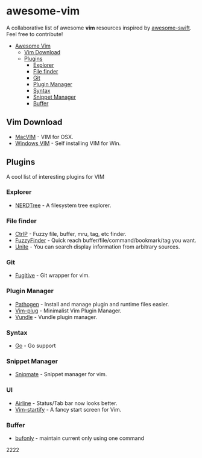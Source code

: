 awesome-vim
===========

A collaborative list of awesome **vim** resources inspired by [awesome-swift](https://github.com/matteocrippa/awesome-swift). Feel free to contribute!


- [Awesome Vim](#awesome-vim)
  - [Vim Download](#vim-download)
  - [Plugins](#plugins)   
    - [Explorer](#explorer)
    - [File finder](#file-finder)
    - [Git](#git)
    - [Plugin Manager](#plugin-manager)
    - [Syntax](#syntax)
    - [Snippet Manager](#snippet-manager)
    - [Buffer](#buffer)

## Vim Download

* [MacVIM](https://github.com/b4winckler/macvim) - VIM for OSX.
* [Windows VIM](http://ftp.vim.org/pub/vim/pc/gvim74.exe) - Self installing VIM for Win.


## Plugins
A cool list of interesting plugins for VIM


### Explorer
* [NERDTree](https://github.com/scrooloose/nerdtree) - A filesystem tree explorer.


### File finder
* [CtrlP](https://github.com/kien/ctrlp.vim) - Fuzzy file, buffer, mru, tag, etc finder.
* [FuzzyFinder](https://bitbucket.org/ns9tks/vim-fuzzyfinder/) - Quick reach buffer/file/command/bookmark/tag you want.
* [Unite](https://github.com/Shougo/unite.vim) - You can search display information from arbitrary sources.


### Git
* [Fugitive](https://github.com/tpope/vim-fugitive) - Git wrapper for vim.


### Plugin Manager
* [Pathogen](https://github.com/tpope/vim-pathogen) - Install and manage plugin and runtime files easier.
* [Vim-plug](https://github.com/junegunn/vim-plug) - Minimalist Vim Plugin Manager.
* [Vundle](https://github.com/gmarik/Vundle.vim) - Vundle plugin manager.


### Syntax
* [Go](https://github.com/fatih/vim-go) - Go support
 

### Snippet Manager
* [Snipmate](https://github.com/msanders/snipmate.vim) - Snippet manager for vim.


### UI
* [Airline](https://github.com/bling/vim-airline) - Status/Tab bar now looks better.
* [Vim-startify](https://github.com/mhinz/vim-startify) - A fancy start screen for Vim.

### Buffer
* [bufonly](https://github.com/muziqiushan/bufonly) - maintain current only using one command

2222
